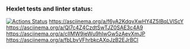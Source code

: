 ### Hexlet tests and linter status:
[![Actions Status](https://github.com/pythonprogrammer9999/python-project-49/workflows/hexlet-check/badge.svg)](https://github.com/pythonprogrammer9999/python-project-49/actions)
https://asciinema.org/a/f6yA2KdqvXwHY4Z5IBqLVlScY
https://asciinema.org/a/Ql7c4Z4CzdtSwTJZ0SAE3c4A9
https://asciinema.org/a/cIlMW9ieWu9hIwGw5zAevXmJP
https://asciinema.org/a/fbLbvVFhrbkcAXpJzB2EJrBCl
